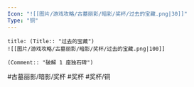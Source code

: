 ```yaml
---
Icon: "![[图片/游戏攻略/古墓丽影/暗影/奖杯/过去的宝藏.png|30]]"
Type: "铜"
---
```

```ad-common-bronze-trophy
title: (Title:: "过去的宝藏")
![[图片/游戏攻略/古墓丽影/暗影/奖杯/过去的宝藏.png|100]]

(Comment:: "破解 1 座独石碑")
```

#古墓丽影/暗影/奖杯 #奖杯 #奖杯/铜
